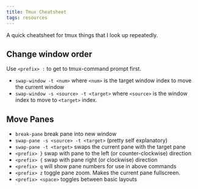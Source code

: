 ```yaml
---
title: Tmux Cheatsheet
tags: resources
---
```


A quick cheatsheet for tmux things that I look up repeatedly.

## Change window order

Use `<prefix> :` to get to tmux-command prompt first.

  - `swap-window -t <num>` where `<num>` is the target window index to move the
    current window
  - `swap-window -s <source> -t <target>` where `<source>` is the window index
    to move to `<target>` index.

## Move Panes

  - `break-pane` break pane into new window
  - `swap-pane -s <source> -t <target>` (pretty self explanatory)
  - `swap-pane -t <target>` swaps the current pane with the target pane
  - `<prefix> }` swap with pane to the left (or counter-clockwise) direction
  - `<prefix> {` swap with pane right (or clockwise) direction
  - `<prefix> q` will show pane numbers for use in above commands
  - `<prefix> z` toggle pane zoom. Makes the current pane fullscreen.
  - `<prefix> <space>` toggles between basic layouts
